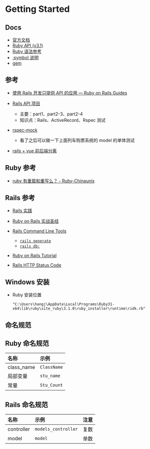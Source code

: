 # Getting Started

## Docs

- [官方文档](https://ruby-doc.org/core-3.1.2/)
- [Ruby API (v3.1)](https://rubyapi.org/)
- [Ruby 语法参考](https://www.geeksforgeeks.org/ruby-programming-language-introduction/)
- [:symbol 说明](https://adlerhsieh.com/blog/20141024-ruby-on-rails-symbol)
- [gem](https://rubygems.org/)

## 参考

- [使用 Rails 开发只提供 API 的应用 — Ruby on Rails Guides](https://ruby-china.github.io/rails-guides/index.html)

- [Rails API 项目](https://ihower.tw/rails/firststep.html)
  - 主要：part1、part2-3、part2-4
  - 知识点：Rails、ActiveRecord、Rspec 测试
- [rspec-mock](https://qiita.com/jnchito/items/640f17e124ab263a54dd)
  - 看了之后可以做一下上面列车购票系统的 model 的单体测试
- [rails + vue 前后端分离](https://qiita.com/tatsurou313/items/4f18c0d4d231e2fb55f4)

## Ruby 参考

- [ruby 有重载和重写么？ - Ruby-Chinaunix](http://bbs.chinaunix.net/thread-2307757-1-1.html)

## Rails 参考

- [Rails 实践](https://www.shouce.ren/api/view/a/9267)
- [Ruby on Rails 实战圣经](https://www.shouce.ren/api/view/a/9289)

- [Rails Command Line Tools](https://guides.rubyonrails.org/command_line.html)
  - [`rails generate`](https://guides.rubyonrails.org/command_line.html#bin-rails-generate)
  - [`rails db:`](https://guides.rubyonrails.org/command_line.html#bin-rails-db)
- [Ruby on Rails Tutorial](https://www.tutorialspoint.com/ruby-on-rails/)
- [Rails HTTP Status Code](http://www.railsstatuscodes.com/)

## Windows 安装

- Ruby 安装位置

  `"C:\Users\hangj\AppData\Local\Programs\Ruby31-x64\lib\ruby\site_ruby\3.1.0\ruby_installer\runtime\ridk.rb" `

## 命名规范

## Ruby 命名规范

| 名称       | 示例        |
| :--------- | :---------- |
| class_name | `ClassName` |
| 局部变量   | `stu_name`  |
| 常量       | `Stu_Count` |

## Rails 命名规范

| 名称       | 示例                | 注意 |
| :--------- | :------------------ | :--- |
| controller | `models_controller` | 复数 |
| model      | `model`             | 单数 |
